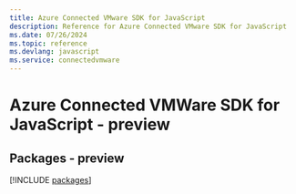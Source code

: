 ```yaml
---
title: Azure Connected VMware SDK for JavaScript
description: Reference for Azure Connected VMware SDK for JavaScript
ms.date: 07/26/2024
ms.topic: reference
ms.devlang: javascript
ms.service: connectedvmware
---
```

# Azure Connected VMWare SDK for JavaScript - preview
## Packages - preview
[!INCLUDE [packages](connected-vmware-index.md)]